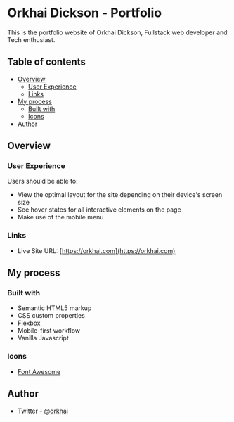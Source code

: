 # Orkhai Dickson - Portfolio

This is the portfolio website of Orkhai Dickson, Fullstack web developer and Tech enthusiast.

## Table of contents

- [Overview](#overview)
  - [User Experience](#user-experience)
  - [Links](#links)
- [My process](#my-process)
  - [Built with](#built-with)
  - [Icons](#icons)
- [Author](#author)

## Overview

### User Experience

Users should be able to:

- View the optimal layout for the site depending on their device's screen size
- See hover states for all interactive elements on the page
- Make use of the mobile menu

### Links

- Live Site URL: [https://orkhai.com](https://orkhai.com)

## My process

### Built with

- Semantic HTML5 markup
- CSS custom properties
- Flexbox
- Mobile-first workflow
- Vanilla Javascript

### Icons

- [Font Awesome](https://fontawesome.com)

## Author

- Twitter - [@orkhai](https://www.twitter.com/orkhai_)
